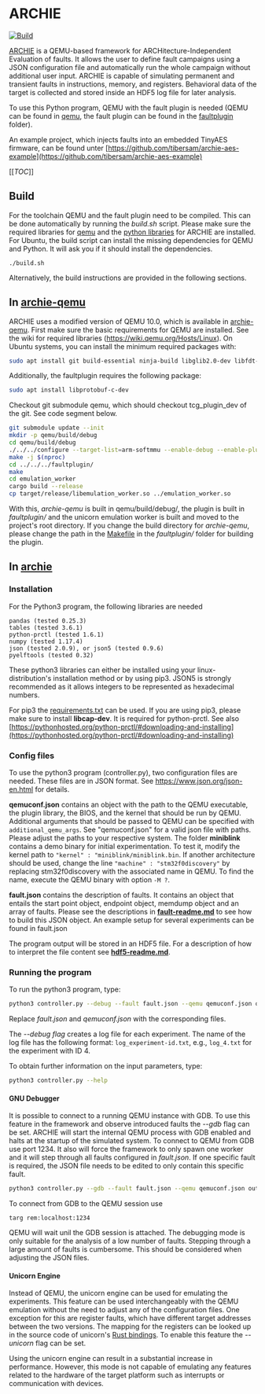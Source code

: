 # ARCHIE

[![Build](https://github.com/Fraunhofer-AISEC/archie/actions/workflows/build.yml/badge.svg)](https://github.com/Fraunhofer-AISEC/archie/actions/workflows/build.yml)

[ARCHIE](https://fdtc.deib.polimi.it/FDTC21/slides/session%201%20-%20paper%203.pdf) is a QEMU-based framework for ARCHitecture-Independent Evaluation of faults.
It allows the user to define fault campaigns using a JSON configuration file and automatically run the whole campaign without additional user input.
ARCHIE is capable of simulating permanent and transient faults in instructions, memory, and registers.
Behavioral data of the target is collected and stored inside an HDF5 log file for later analysis.

To use this Python program, QEMU with the fault plugin is needed (QEMU can be found in [qemu](https://github.com/Fraunhofer-AISEC/archie-qemu), the fault plugin can be found in the [faultplugin](faultplugin) folder).

An example project, which injects faults into an embedded TinyAES firmware, can be found unter [https://github.com/tibersam/archie-aes-example](https://github.com/tibersam/archie-aes-example)

[[_TOC_]]

## Build

For the toolchain QEMU and the fault plugin need to be compiled. This can be done automatically by running the *build.sh* script.
Please make sure the required libraries for [qemu](https://wiki.qemu.org/Hosts/Linux) and the [python libraries](#installation) for ARCHIE are installed.
For Ubuntu, the build script can install the missing dependencies for QEMU and Python. It will ask you if it should install the dependencies.
```
./build.sh
```
Alternatively, the build instructions are provided in the following sections.

## In [archie-qemu](https://github.com/Fraunhofer-AISEC/archie-qemu)

ARCHIE uses a modified version of QEMU 10.0, which is available in [archie-qemu](https://github.com/Fraunhofer-AISEC/archie-qemu).
First make sure the basic requirements for QEMU are installed. See the wiki for required libraries (https://wiki.qemu.org/Hosts/Linux).
On Ubuntu systems, you can install the minimum required packages with:

```sh
sudo apt install git build-essential ninja-build libglib2.0-dev libfdt-dev libpixman-1-dev zlib1g-dev
```

Additionally, the faultplugin requires the following package:

```sh
sudo apt install libprotobuf-c-dev
```

Checkout git submodule qemu, which should checkout tcg_plugin_dev of the git. See code segment below.

```sh
git submodule update --init
mkdir -p qemu/build/debug
cd qemu/build/debug
./../../configure --target-list=arm-softmmu --enable-debug --enable-plugins --disable-sdl --disable-gtk --disable-curses --disable-vnc
make -j $(nproc)
cd ../../../faultplugin/
make
cd emulation_worker
cargo build --release
cp target/release/libemulation_worker.so ../emulation_worker.so
```

With this, *archie-qemu* is built in qemu/build/debug/, the plugin is built in *faultplugin/* and the unicorn emulation worker is built and moved to the project's root directory.
If you change the build directory for *archie-qemu*, please change the path in the [Makefile](faultplugin/Makefile) in the *faultplugin/* folder for building the plugin.

## In [archie](https://github.com/Fraunhofer-AISEC/archie)

### Installation

For the Python3 program, the following libraries are needed
```
pandas (tested 0.25.3)
tables (tested 3.6.1)
python-prctl (tested 1.6.1)
numpy (tested 1.17.4)
json (tested 2.0.9), or json5 (tested 0.9.6)
pyelftools (tested 0.32)
```
These python3 libraries can either be installed using your linux-distribution's installation method or by using pip3.
JSON5 is strongly recommended as it allows integers to be represented as hexadecimal numbers.

For pip3 the [requirements.txt](requirements.txt) can be used.
If you are using pip3, please make sure to install **libcap-dev**. It is required for python-prctl. See also [https://pythonhosted.org/python-prctl/#downloading-and-installing](https://pythonhosted.org/python-prctl/#downloading-and-installing)

### Config files

To use the python3 program (controller.py), two configuration files are needed. These files are in JSON format. See https://www.json.org/json-en.html for details.

**qemuconf.json** contains an object with the path to the QEMU executable, the plugin library, the BIOS, and the kernel that should be run by QEMU. Additional arguments that should be passed to QEMU can be specified with `additional_qemu_args`. See "qemuconf.json" for a valid json file with paths. Please adjust the paths to your respective system. The folder **miniblink** contains a demo binary for initial experimentation. To test it, modify the kernel path to ``"kernel" : "miniblink/miniblink.bin``. If another architecture should be used, change the line ``"machine" : "stm32f0discovery"`` by replacing stm32f0discovery with the associated name in QEMU. To find the name, execute the QEMU binary with option ``-M ?``.

**fault.json** contains the description of faults. It contains an object that entails the start point object, endpoint object, memdump object and an array of faults. 
Please see the descriptions in [**fault-readme.md**](fault-readme.md) to see how to build this JSON object. An example setup for several experiments can be found in fault.json

The program output will be stored in an HDF5 file. For a description of how to interpret the file content see [**hdf5-readme.md**](hdf5-readme.md).

### Running the program

To run the python3 program, type:
```sh
python3 controller.py --debug --fault fault.json --qemu qemuconf.json output.hdf5
```
Replace *fault.json* and *qemuconf.json* with the corresponding files.

The *--debug flag* creates a log file for each experiment. The name of the log file has the following format: ``log_experiment-id.txt``, e.g., ``log_4.txt`` for the experiment with ID 4.

To obtain further information on the input parameters, type:
```sh
python3 controller.py --help
```

#### GNU Debugger

It is possible to connect to a running QEMU instance with GDB. To use this feature in the framework and observe introduced faults the *--gdb* flag can be set.
ARCHIE will start the internal QEMU process with GDB enabled and halts at the startup of the simulated system. To connect to QEMU from GDB use port 1234.
It also will force the framework to only spawn one worker and it will step through all faults configured in *fault.json*. If one specific fault is required, the JSON file needs to be edited to only contain this specific fault.
```sh
python3 controller.py --gdb --fault fault.json --qemu qemuconf.json output.hdf5
```
To connect from GDB to the QEMU session use
```
targ rem:localhost:1234
```
QEMU will wait unil the GDB session is attached. The debugging mode is only suitable for the analysis of a low number of faults. Stepping through a large amount of faults is cumbersome. This should be considered when adjusting the JSON files.

#### Unicorn Engine

Instead of QEMU, the unicorn engine can be used for emulating the experiments. This feature can be used interchangeably with the QEMU emulation without the need to adjust any of the configuration files. One exception for this are register faults, which have different target addresses between the two versions. The mapping for the registers can be looked up in the source code of unicorn's [Rust bindings](https://github.com/unicorn-engine/unicorn/tree/master/bindings/rust/src). To enable this feature the *--unicorn* flag can be set.

Using the unicorn engine can result in a substantial increase in performance. However, this mode is not capable of emulating any features related to the hardware of the target platform such as interrupts or communication with devices.
